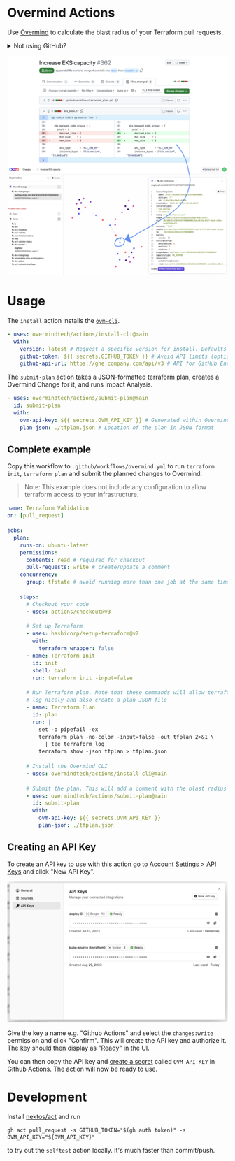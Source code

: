 # Overmind Actions

Use [Overmind](https://overmind.tech/) to calculate the blast radius of your Terraform pull requests.

<details>
  <summary>Not using GitHub?</summary>
  
  Currently we only have an action for GitHub, but don't fear! We have a CLI that you can use to integrate your own CI tooling:

  1. Download the CLI from here: https://github.com/overmindtech/ovm-cli/releases
  2. Set the `OVM_API_KEY` environment variable to your API Key
  3. Add a step to your pipeline to create a change:

  ```
  ./ovm-cli submit-plan \
    --title 'Pull request title goes here' \
    --description 'PR description goes here' \
    --ticket-link 'link to PR goes here' \
    --plan-json 'path/to/plan.json'
  ```
</details>

![blast radius preview](./doc/blast_radius.png)

# Usage

The `install` action installs the [`ovm-cli`](https://github.com/overmindtech/ovm-cli).

```yaml
- uses: overmindtech/actions/install-cli@main
  with:
    version: latest # Request a specific version for install. Defaults to `latest`.
    github-token: ${{ secrets.GITHUB_TOKEN }} # Avoid API limits (optional)
    github-api-url: https://ghe.company.com/api/v3 # API for GitHub Enterprise Server (optional)
```

The `submit-plan` action takes a JSON-formatted terraform plan, creates a Overmind Change for it, and runs Impact Analysis.

```yaml
- uses: overmindtech/actions/submit-plan@main
  id: submit-plan
  with:
    ovm-api-key: ${{ secrets.OVM_API_KEY }} # Generated within Overmind
    plan-json: ./tfplan.json # Location of the plan in JSON format
```

## Complete example

Copy this workflow to `.github/workflows/overmind.yml` to run `terraform init`, `terraform plan` and submit the planned changes to Overmind.

> Note: This example does not include any configuration to allow terraform access to your infrastructure.

```yaml
name: Terraform Validation
on: [pull_request]

jobs:
  plan:
    runs-on: ubuntu-latest
    permissions:
      contents: read # required for checkout
      pull-requests: write # create/update a comment
    concurrency:
      group: tfstate # avoid running more than one job at the same time

    steps:
      # Checkout your code
      - uses: actions/checkout@v3

      # Set up Terraform
      - uses: hashicorp/setup-terraform@v2
        with:
          terraform_wrapper: false
      - name: Terraform Init
        id: init
        shell: bash
        run: terraform init -input=false

      # Run Terraform plan. Note that these commands will allow terraform to
      # log nicely and also create a plan JSON file
      - name: Terraform Plan
        id: plan
        run: |
          set -o pipefail -ex
          terraform plan -no-color -input=false -out tfplan 2>&1 \
            | tee terraform_log
          terraform show -json tfplan > tfplan.json

      # Install the Overmind CLI
      - uses: overmindtech/actions/install-cli@main

      # Submit the plan. This will add a comment with the blast radius
      - uses: overmindtech/actions/submit-plan@main
        id: submit-plan
        with:
          ovm-api-key: ${{ secrets.OVM_API_KEY }}
          plan-json: ./tfplan.json
```

## Creating an API Key

To create an API key to use with this action go to [Account Settings > API Keys](https://app.overmind.tech/changes?settings=1&activeTab=api-keys) and click "New API Key".

![api keys auth window](./doc/api_keys.png)

Give the key a name e.g. "Github Actions" and select the `changes:write` permission and click "Confirm". This will create the API key and authorize it. The key should then display as "Ready" in the UI.

You can then copy the API key and [create a secret](https://docs.github.com/en/actions/security-guides/using-secrets-in-github-actions#creating-secrets-for-a-repository) called `OVM_API_KEY` in Github Actions. The action will now be ready to use.

# Development

Install [nektos/act](https://github.com/nektos/act) and run

```
gh act pull_request -s GITHUB_TOKEN="$(gh auth token)" -s OVM_API_KEY="${OVM_API_KEY}"
```

to try out the `selftest` action locally. It's much faster than commit/push.
